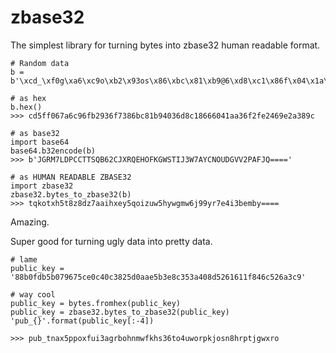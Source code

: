# zbase32
The simplest library for turning bytes into zbase32 human readable format.

```
# Random data
b = b'\xcd_\xf0g\xa6\xc9o\xb2\x93os\x86\xbc\x81\xb9@6\xd8\xc1\x86f\x04\x1a\xa3o/\xe2F\x9e*8\x9c'

# as hex
b.hex()
>>> cd5ff067a6c96fb2936f7386bc81b94036d8c18666041aa36f2fe2469e2a389c

# as base32
import base64
base64.b32encode(b)
>>> b'JGRM7LDPCCTTSQB62CJXRQEHOFKGWSTIJ3W7AYCNOUDGVV2PAFJQ===='

# as HUMAN READABLE ZBASE32
import zbase32
zbase32.bytes_to_zbase32(b)
>>> tqkotxh5t8z8dz7aaihxey5qoizuw5hywgmw6j99yr7e4i3bemby====
```

Amazing.

Super good for turning ugly data into pretty data.

```
# lame
public_key = '88b0fdb5b079675ce0c40c3825d0aae5b3e8c353a408d5261611f846c526a3c9'

# way cool
public_key = bytes.fromhex(public_key)
public_key = zbase32.bytes_to_zbase32(public_key)
'pub_{}'.format(public_key[:-4])

>>> pub_tnax5ppoxfui3agrbohnmwfkhs36to4uworpkjosn8hrptjgwxro
